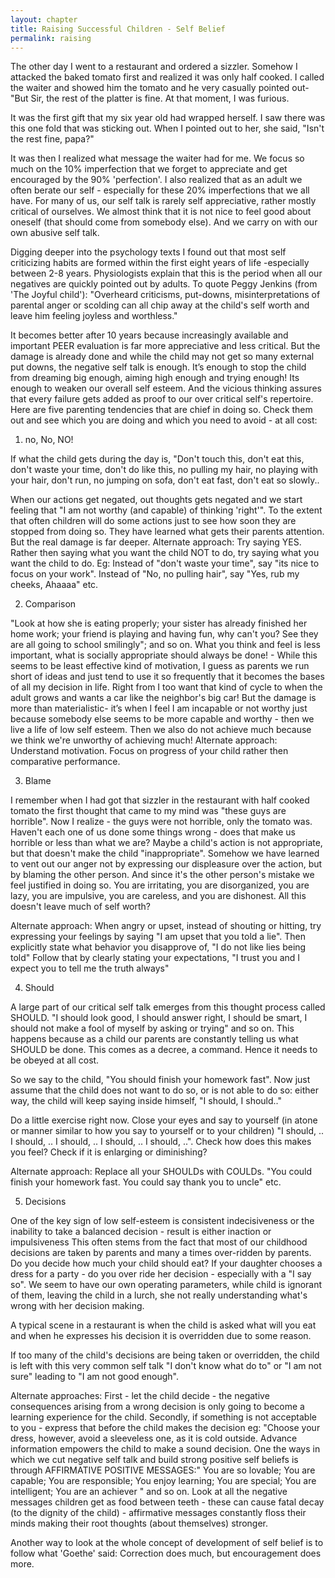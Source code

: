 ```yaml
---
layout: chapter
title: Raising Successful Children - Self Belief
permalink: raising
---
```


The other day I went to a restaurant and ordered a sizzler. Somehow I attacked the baked tomato first and realized it was only half cooked. I called the waiter and showed him the tomato and he very casually pointed out- "But Sir, the rest of the platter is fine. At that moment, I was furious.

It was the first gift that my six year old had wrapped herself. I saw there was this one fold that was sticking out. When I pointed out to her, she said, "Isn't the rest fine, papa?"

It was then I realized what message the waiter had for me. We focus so much on the 10% imperfection that we forget to appreciate and get encouraged by the 90% 'perfection'. I also realized that as an adult we often berate our self - especially for these 20% imperfections that we all have. For many of us, our self talk is rarely self appreciative, rather mostly critical of ourselves. We almost think that it is not nice to feel good about oneself (that should come from somebody else). And we carry on with our own abusive self talk.

Digging deeper into the psychology texts I found out that most self criticizing habits are formed within the first eight years of life -especially between 2-8 years. Physiologists explain that this is the period when all our negatives are quickly pointed out by adults. To quote Peggy Jenkins (from 'The Joyful child'): "Overheard criticisms, put-downs, misinterpretations of parental anger or scolding can all chip away at the child's self worth and leave him feeling joyless and worthless."

It becomes better after 10 years because increasingly available and important PEER evaluation is far more appreciative and less critical. But the damage is already done and while the child may not get so many external put downs, the negative self talk is enough. It’s enough to stop the child from dreaming big enough, aiming high enough and trying enough! Its enough to weaken our overall self esteem. And the vicious thinking assures that every failure gets added as proof to our over critical self's repertoire. Here are five parenting tendencies that are chief in doing so. Check them out and see which you are doing and which you need to avoid - at all cost:

1. no, No, NO!

If what the child gets during the day is, "Don't touch this, don't eat this, don't waste your time, don't do like this, no pulling my hair, no playing with your hair, don't run, no jumping on sofa, don't eat fast, don't eat so slowly..

When our actions get negated, out thoughts gets negated and we start feeling that "I am not worthy (and capable) of thinking 'right'". To the extent that often children will do some actions just to see how soon they are stopped from doing so. They have learned what gets their parents attention. But the real damage is far deeper. Alternate approach: Try saying YES. Rather then saying what you want the child NOT to do, try saying what you want the child to do. Eg: Instead of "don't waste your time", say "its nice to focus on your work". Instead of "No, no pulling hair", say "Yes, rub my cheeks, Ahaaaa" etc.

2. Comparison

"Look at how she is eating properly; your sister has already finished her home work; your friend is playing and having fun, why can't you? See they are all going to school smilingly"; and so on. What you think and feel is less important, what is socially appropriate should always be done! - While this seems to be least effective kind of motivation, I guess as parents we run short of ideas and just tend to use it so frequently that it becomes the bases of all my decision in life. Right from I too want that kind of cycle to when the adult grows and wants a car like the neighbor's big car! But the damage is more than materialistic- it’s when I feel I am incapable or not worthy just because somebody else seems to be more capable and worthy - then we live a life of low self esteem. Then we also do not achieve much because we think we're unworthy of achieving much! Alternate approach: Understand motivation. Focus on progress of your child rather then comparative performance.

3. Blame

I remember when I had got that sizzler in the restaurant with half cooked tomato the first thought that came to my mind was "these guys are horrible". Now I realize - the guys were not horrible, only the tomato was. Haven't each one of us done some things wrong - does that make us horrible or less than what we are? Maybe a child's action is not appropriate, but that doesn't make the child "inappropriate". Somehow we have learned to vent out our anger not by expressing our displeasure over the action, but by blaming the other person. And since it's the other person's mistake we feel justified in doing so. You are irritating, you are disorganized, you are lazy, you are impulsive, you are careless, and you are dishonest. All this doesn't leave much of self worth?

Alternate approach: When angry or upset, instead of shouting or hitting, try expressing your feelings by saying "I am upset that you told a lie". Then explicitly state what behavior you disapprove of, "I do not like lies being told" Follow that by clearly stating your expectations, "I trust you and I expect you to tell me the truth always"

4. Should

A large part of our critical self talk emerges from this thought process called SHOULD. "I should look good, I should answer right, I should be smart, I should not make a fool of myself by asking or trying" and so on. This happens because as a child our parents are constantly telling us what SHOULD be done. This comes as a decree, a command. Hence it needs to be obeyed at all cost.

So we say to the child, "You should finish your homework fast". Now just assume that the child does not want to do so, or is not able to do so:   either way, the child will keep saying inside himself, "I should, I should.."

Do a little exercise right now. Close your eyes and say to yourself (in atone or manner similar to how you say to yourself or to your children) "I should, .. I should, .. I should, .. I should, .. I should, ..". Check how does this makes you feel? Check if it is enlarging or diminishing?

Alternate approach: Replace all your SHOULDs with COULDs. "You could finish your homework fast. You could say thank you to uncle" etc.

5. Decisions

One of the key sign of low self-esteem is consistent indecisiveness or the inability to take a balanced decision - result is either inaction or impulsiveness This often stems from the fact that most of our childhood decisions are taken by parents and many a times over-ridden by parents. Do you decide how much your child should eat? If your daughter chooses a dress for a party - do you over ride her decision - especially with a "I say so". We seem to have our own operating parameters, while child is ignorant of them, leaving the child in a lurch, she not really understanding what's wrong with her decision making.

A typical scene in a restaurant is when the child is asked what will you eat and when he expresses his decision it is overridden due to some reason.

If too many of the child's decisions are being taken or overridden, the child is left with this very common self talk "I don't know what do to" or "I am not sure" leading to "I am not good enough".

Alternate approaches: First - let the child decide - the negative consequences arising from a wrong decision is only going to become a learning experience for the child. Secondly, if something is not acceptable to you - express that before the child makes the decision eg: "Choose your dress, however, avoid a sleeveless one, as it is cold outside. Advance information empowers the child to make a sound decision. One the ways in which we cut negative self talk and build strong positive self beliefs is through AFFIRMATIVE POSITIVE MESSAGES:" You are so lovable; You are capable; You are responsible; You enjoy learning; You are special; You are intelligent; You are an achiever " and so on. Look at all the negative messages children get as food between teeth - these can cause fatal decay (to the dignity of the child) - affirmative messages constantly floss their minds making their root thoughts (about themselves) stronger.

Another way to look at the whole concept of development of self belief is to follow what 'Goethe' said: Correction does much, but encouragement does more.